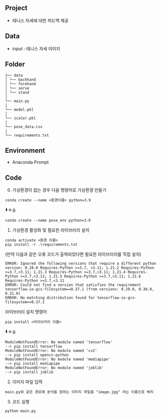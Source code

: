 ## Project
- 테니스 자세에 대한 피드백 제공

## Data 
- input : 테니스 자세 이미지

## Folder  
```
├── data
│ └── backhand
│ └── forehand
│ └── serve
│ └── stand
│
└── main.py
│
└── model.pkl
│
└── scaler.pkl
│
└── pose_data.csv
│
└── requirements.txt
```

## Environment
- Anaconda Prompt

## Code
0. 가상환경이 없는 경우 다음 명령어로 가상환경 만들기

```
conda create --name <환경이름> python=3.9
```
⬇️ e.g.
```
conda create --name pose_env python=3.9
```

1. 가상환경 활성화 및 필요한 라이브러리 설치
```
conda activate <환경 이름>
pip install -r .\requirements.txt
```
(만약 다음과 같은 오류 코드가 출력되었다면 필요한 라이브러리를 직접 설치)
```
ERROR: Ignored the following versions that require a different python version: 0.28.0 Requires-Python >=3.7, <3.11; 1.21.2 Requires-Python >=3.7,<3.11; 1.21.3 Requires-Python >=3.7,<3.11; 1.21.4 Requires-Python >=3.7,<3.11; 1.21.5 Requires-Python >=3.7,<3.11; 1.21.6 Requires-Python >=3.7,<3.11
ERROR: Could not find a version that satisfies the requirement tensorflow-io-gcs-filesystem==0.37.1 (from versions: 0.29.0, 0.30.0, 0.31.0)
ERROR: No matching distribution found for tensorflow-io-gcs-filesystem==0.37.1
```
라이브러리 설치 명령어
```
pip install <라이브러리 이름>
```
⬇️ e.g.
```
ModuleNotFoundError: No module named 'tensorflow'
--> pip install tensorflow
ModuleNotFoundError: No module named 'cv2'
--> pip install opencv-python
ModuleNotFoundError: No module named 'mediapipe'
--> pip install mediapipe
ModuleNotFoundError: No module named 'joblib'
--> pip install joblib
```

2. 이미지 파일 입력
```
main.py와 같은 경로에 분석을 원하는 이미지 파일을 "image.jpg" 라는 이름으로 배치
```

3. 코드 실행
```
python main.py
```